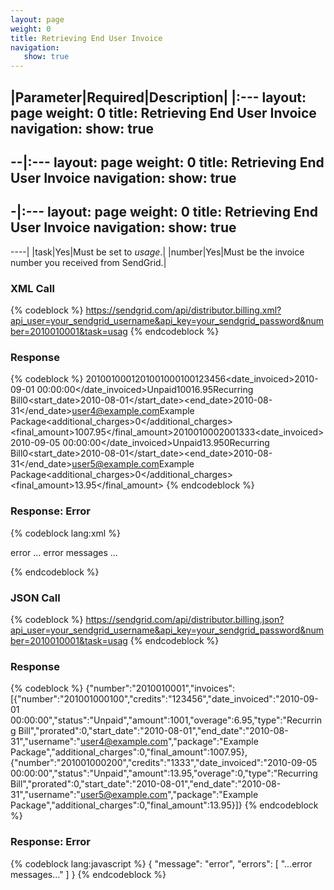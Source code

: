 ```yaml
---
layout: page
weight: 0
title: Retrieving End User Invoice
navigation:
   show: true
---
```


|Parameter|Required|Description|
|:---
layout: page
weight: 0
title: Retrieving End User Invoice
navigation:
   show: true
---
--|:---
layout: page
weight: 0
title: Retrieving End User Invoice
navigation:
   show: true
---
-|:---
layout: page
weight: 0
title: Retrieving End User Invoice
navigation:
   show: true
---
----|
|task|Yes|Must be set to *usage*.|
|number|Yes|Must be the invoice number you received from SendGrid.|

### XML Call

{% codeblock %} https://sendgrid.com/api/distributor.billing.xml?api_user=your_sendgrid_username&api_key=your_sendgrid_password&number=2010010001&task=usag {% endcodeblock %}

### Response

{% codeblock %} <usage><number>2010010001</number><invoices><invoice><number>201001000100</number><credits>123456</credits><date_invoiced>2010-09-01 00:00:00</date_invoiced><status>Unpaid</status><amount>1001</amount><overage>6.95</overage><type>Recurring Bill</type><prorated>0</prorated><start_date>2010-08-01</start_date><end_date>2010-08-31</end_date><username>user4@example.com</username><package>Example Package</package><additional_charges>0</additional_charges><final_amount>1007.95</final_amount></invoice><invoice><number>201001000200</number><credits>1333</credits><date_invoiced>2010-09-05 00:00:00</date_invoiced><status>Unpaid</status><amount>13.95</amount><overage>0</overage><type>Recurring Bill</type><prorated>0</prorated><start_date>2010-08-01</start_date><end_date>2010-08-31</end_date><username>user5@example.com</username><package>Example Package</package><additional_charges>0</additional_charges><final_amount>13.95</final_amount></invoice></invoices></usage> {% endcodeblock %}

### Response: Error


{% codeblock lang:xml %}
<?xml version="1.0" encoding="ISO-8859-1"?>

<result>
   <message>error</message>
   <errors>
      <error>... error messages ...</error>
   </errors>
</result>

{% endcodeblock %}


### JSON Call

{% codeblock %} https://sendgrid.com/api/distributor.billing.json?api_user=your_sendgrid_username&api_key=your_sendgrid_password&number=2010010001&task=usag {% endcodeblock %}

### Response

{% codeblock %} {"number":"2010010001","invoices": [{"number":"201001000100","credits":"123456","date_invoiced":"2010-09-01 00:00:00","status":"Unpaid","amount":1001,"overage":6.95,"type":"Recurring Bill","prorated":0,"start_date":"2010-08-01","end_date":"2010-08-31","username":"user4@example.com","package":"Example Package","additional_charges":0,"final_amount":1007.95},{"number":"201001000200","credits":"1333","date_invoiced":"2010-09-05 00:00:00","status":"Unpaid","amount":13.95,"overage":0,"type":"Recurring Bill","prorated":0,"start_date":"2010-08-01","end_date":"2010-08-31","username":"user5@example.com","package":"Example Package","additional_charges":0,"final_amount":13.95}]} {% endcodeblock %}

### Response: Error


{% codeblock lang:javascript %}
{
  "message": "error",
  "errors": [
    "...error messages..."
  ]
}
{% endcodeblock %}

